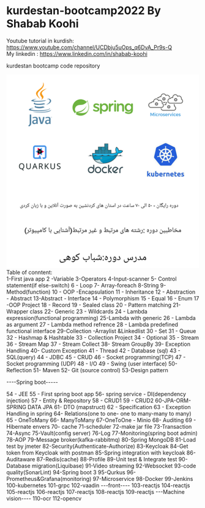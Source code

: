 # kurdestan-bootcamp2022 By Shabab Koohi </br>
 Youtube tutorial in kurdish: https://www.youtube.com/channel/UCDbju5uOps_q6DvA_Pr9s-Q  </br>
My linkedin : https://www.linkedin.com/in/shabab-koohi </br>

kurdestan bootcamp code repository

![Screenshot](KurdestanBootcamp.jpg)
Table of conntent:</br>
1-First java app
2 -Variable
3-Operators
4-Input-scanner
5- Control statement(if else-switch)
6 - Loop
7- Array-foreach
8-String
9-Method(function)
10 - OOP -Encapsulation
11 - Inheritance
12 - Abstraction - Abstract
13-Abstract - Interface
14 - Polymorphism
15 - Equal
16 - Enum
17 -OOP Project
18 - Record
19 - Sealed class
20 - Pattern matching
21- Wrapper class
22- Generic
23 - Wildcards
24 - Lambda expression(functional programming)
25-Lambda with generic
26 - Lambda as argument
27 - Lambda method refrence
28 - Lambda predefined functional interface
29-Collection -Arraylist &Linkedlist
30 - Set
31 - Queue 
32 - Hashmap & Hashtable
33  - Collection Project
34  - Optional
35 - Stream  
36 - Stream  Map
37 - Stream  Collect
38- Stream  GroupBy
39- Exception Handling
40- Custom Exception 
41 - Thread 
42 - Database (sql)
43  - SQL(query)
44 - JDBC
45 - CRUD
46 - Socket programming(TCP)
47 - Socket programming (UDP)
48  -  I/O 
49  - Swing (user interface)
50- Reflection
51- Maven
52- Git (source control)
53-Design pattern 

----Spring boot-----

54 - JEE
55 - First spring boot app
56- spring service - DI(dependency injection)
57 - Entity & Repository
58  - CRUD1
59 - CRUD2
60-JPA-ORM-SPRING DATA JPA
61- DTO (mapstruct)
62 - Specification
63 - Exception Handling in spring 
64- Relations(one to one- one to many-many to many)
65 - OneToMany
66- ManyToMany
67-OneToOne - Minio
68- Auditing
69 - Hibernate envers
70- cache
71-scheduler
72-make jar file
73-Transaction
74-Async
75-Vault(config server)
76-Log
77-Monitoring(spring boot admin)
78-AOP
79-Message broker(kafka-rabbitmq)
80-Spring MongoDB
81-Load test by jmeter
82-Security(Authenticate-Authorize)
83-Keycloak
84-Get token from Keycloak with postman
85-Spring integration with keycloak
86-Auditaware
87-Redis(cache)
88-Profile
89-Unit test & Integrate test
90-Database migration(Liquibase)
91-Video streaming
92-Websocket
93-code quality(SonarLint)
94-Spring boot 3
95-Qurkus
96-Prometheus&Grafana(monitoring)
97-Microservice
98-Docker
99-Jenkins
100-kubernetes
101-grpc
102-vaadin
---front----
103-reactjs
104-reactjs
105-reactjs
106-reactjs
107-reactjs
108-reactjs
109-reactjs
---Machine vision----
110-ocr
112-opencv
